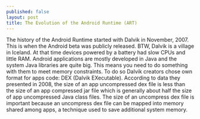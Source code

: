 ```yaml
---
published: false
layout: post
title: The Evolution of the Android Runtime (ART)
---
```

The history of the Android Runtime started with Dalvik in November, 2007. This is when the Android beta was publicly released. BTW, Dalvik is a village in Iceland. At that time devices powered by a battery had slow CPUs and little RAM. Android applications are mostly developed in Java and the system Java libraries are quite big. This means you need to do something with them to meet memory constraints. To do so Dalvik creators chose own format for apps code: DEX (Dalvik EXecutable). According to data they presented in 2008, the size of an app uncompressed dex file is less than the size of an app compressed jar file which is generally about half the size of app uncompressed Java class files. The size of an uncompress dex file is important because an uncompress dex file can be mapped into memory shared among apps, a technique used to save additional system memory.
